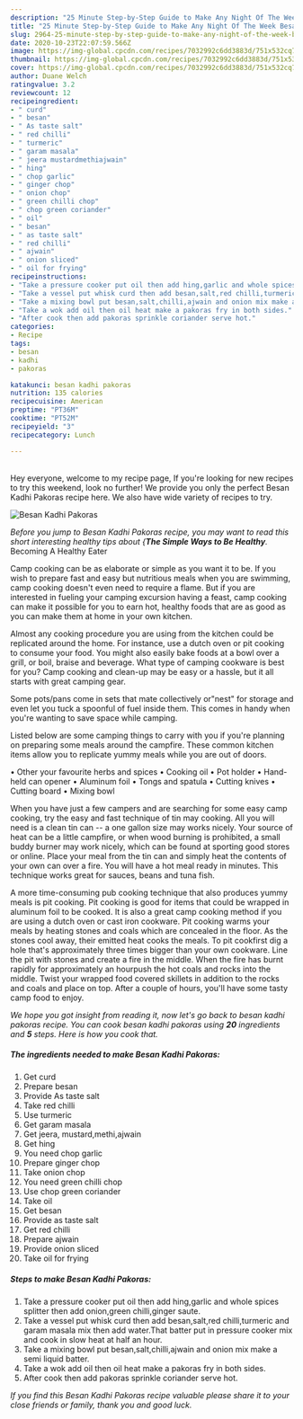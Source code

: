```yaml
---
description: "25 Minute Step-by-Step Guide to Make Any Night Of The Week Besan Kadhi Pakoras"
title: "25 Minute Step-by-Step Guide to Make Any Night Of The Week Besan Kadhi Pakoras"
slug: 2964-25-minute-step-by-step-guide-to-make-any-night-of-the-week-besan-kadhi-pakoras
date: 2020-10-23T22:07:59.566Z
image: https://img-global.cpcdn.com/recipes/7032992c6dd3883d/751x532cq70/besan-kadhi-pakoras-recipe-main-photo.jpg
thumbnail: https://img-global.cpcdn.com/recipes/7032992c6dd3883d/751x532cq70/besan-kadhi-pakoras-recipe-main-photo.jpg
cover: https://img-global.cpcdn.com/recipes/7032992c6dd3883d/751x532cq70/besan-kadhi-pakoras-recipe-main-photo.jpg
author: Duane Welch
ratingvalue: 3.2
reviewcount: 12
recipeingredient:
- " curd"
- " besan"
- " As taste salt"
- " red chilli"
- " turmeric"
- " garam masala"
- " jeera mustardmethiajwain"
- " hing"
- " chop garlic"
- " ginger chop"
- " onion chop"
- " green chilli chop"
- " chop green coriander"
- " oil"
- " besan"
- " as taste salt"
- " red chilli"
- " ajwain"
- " onion sliced"
- " oil for frying"
recipeinstructions:
- "Take a pressure cooker put oil then add hing,garlic and whole spices splitter then add onion,green chilli,ginger saute."
- "Take a vessel put whisk curd then add besan,salt,red chilli,turmeric and garam masala mix then add water.That batter put in pressure cooker mix and cook in slow heat at half an hour."
- "Take a mixing bowl put besan,salt,chilli,ajwain and onion mix make a semi liquid batter."
- "Take a wok add oil then oil heat make a pakoras fry in both sides."
- "After cook then add pakoras sprinkle coriander serve hot."
categories:
- Recipe
tags:
- besan
- kadhi
- pakoras

katakunci: besan kadhi pakoras 
nutrition: 135 calories
recipecuisine: American
preptime: "PT36M"
cooktime: "PT52M"
recipeyield: "3"
recipecategory: Lunch

---
```

<br>
Hey everyone, welcome to my recipe page, If you're looking for new recipes to try this weekend, look no further! We provide you only the perfect Besan Kadhi Pakoras recipe here. We also have wide variety of recipes to try.
<br>


![Besan Kadhi Pakoras](https://img-global.cpcdn.com/recipes/7032992c6dd3883d/751x532cq70/besan-kadhi-pakoras-recipe-main-photo.jpg)

<i>Before you jump to Besan Kadhi Pakoras recipe, you may want to read this short interesting healthy tips about {<strong>The Simple Ways to Be Healthy</strong>.</i>
Becoming A Healthy Eater

    
Camp cooking can be as elaborate or simple as you want it to be. If you wish to prepare fast and easy but nutritious meals when you are swimming, camp cooking doesn't even need to require a flame. But if you are interested in fueling your camping excursion having a feast, camp cooking can make it possible for you to earn hot, healthy foods that are as good as you can make them at home in your own kitchen.

 Almost any cooking procedure you are using from the kitchen could be replicated around the home. For instance, use a dutch oven or pit cooking to consume your food. You might also easily bake foods at a bowl over a grill, or boil, braise and beverage. What type of camping cookware is best for you? Camp cooking and clean-up may be easy or a hassle, but it all starts with great camping gear.

Some pots/pans come in sets that mate collectively or"nest" for storage and even let you tuck a spoonful of fuel inside them. This comes in handy when you're wanting to save space while camping.

Listed below are some camping things to carry with you if you're planning on preparing some meals around the campfire. These common kitchen items allow you to replicate yummy meals while you are out of doors.


• Other your favourite herbs and spices
• Cooking oil
• Pot holder
• Hand-held can opener
• Aluminum foil
• Tongs and spatula
• Cutting knives
• Cutting board
• Mixing bowl


When you have just a few campers and are searching for some easy camp cooking, try the easy and fast technique of tin may cooking. All you will need is a clean tin can -- a one gallon size may works nicely. Your source of heat can be a little campfire, or when wood burning is prohibited, a small buddy burner may work nicely, which can be found at sporting good stores or online. Place your meal from the tin can and simply heat the contents of your own can over a fire. You will have a hot meal ready in minutes.  This technique works great for sauces, beans and tuna fish.

A more time-consuming pub cooking technique that also produces yummy meals is pit cooking. Pit cooking is good for items that could be wrapped in aluminum foil to be cooked.  It is also a great camp cooking method if you are using a dutch oven or cast iron cookware. Pit cooking warms your meals by heating stones and coals which are concealed in the floor. As the stones cool away, their emitted heat cooks the meals. To pit cookfirst dig a hole that's approximately three times bigger than your own cookware. Line the pit with stones and create a fire in the middle. When the fire has burnt rapidly for approximately an hourpush the hot coals and rocks into the middle. Twist your wrapped food covered skillets in addition to the rocks and coals and place on top. After a couple of hours, you'll have some tasty camp food to enjoy.


<i>We hope you got insight from reading it, now let's go back to besan kadhi pakoras recipe. You can cook besan kadhi pakoras using <strong>20</strong> ingredients and <strong>5</strong> steps. Here is how you cook that.
</i>

##### The ingredients needed to make Besan Kadhi Pakoras:

1. Get  curd
1. Prepare  besan
1. Provide  As taste salt
1. Take  red chilli
1. Use  turmeric
1. Get  garam masala
1. Get  jeera, mustard,methi,ajwain
1. Get  hing
1. You need  chop garlic
1. Prepare  ginger chop
1. Take  onion chop
1. You need  green chilli chop
1. Use  chop green coriander
1. Take  oil
1. Get  besan
1. Provide  as taste salt
1. Get  red chilli
1. Prepare  ajwain
1. Provide  onion sliced
1. Take  oil for frying


##### Steps to make Besan Kadhi Pakoras:

1. Take a pressure cooker put oil then add hing,garlic and whole spices splitter then add onion,green chilli,ginger saute.
1. Take a vessel put whisk curd then add besan,salt,red chilli,turmeric and garam masala mix then add water.That batter put in pressure cooker mix and cook in slow heat at half an hour.
1. Take a mixing bowl put besan,salt,chilli,ajwain and onion mix make a semi liquid batter.
1. Take a wok add oil then oil heat make a pakoras fry in both sides.
1. After cook then add pakoras sprinkle coriander serve hot.




<i>If you find this Besan Kadhi Pakoras recipe valuable please share it to your close friends or family, thank you and good luck.</i>
